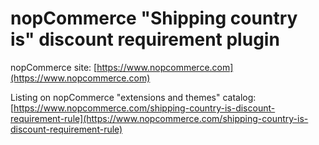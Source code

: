 ﻿nopCommerce "Shipping country is" discount requirement plugin
===========

nopCommerce site: [https://www.nopcommerce.com](https://www.nopcommerce.com)

Listing on nopCommerce "extensions and themes" catalog: [https://www.nopcommerce.com/shipping-country-is-discount-requirement-rule](https://www.nopcommerce.com/shipping-country-is-discount-requirement-rule)
